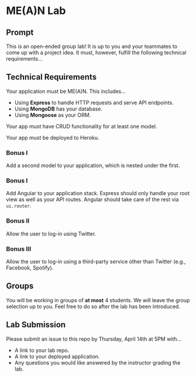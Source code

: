 # ME(A)N Lab

## Prompt

This is an open-ended group lab! It is up to you and your teammates to come up with a project idea. It must, however, fulfill the following technical requirements...

## Technical Requirements

Your application must be ME(A)N. This includes...
* Using **Express** to handle HTTP requests and serve API endpoints.
* Using **MongoDB** has your database.
* Using **Mongoose** as your ORM.

Your app must have CRUD functionality for at least one model.

Your app must be deployed to Heroku.

### Bonus I

Add a second model to your application, which is nested under the first.

### Bonus I

Add Angular to your application stack. Express should only handle your root view as well as your API routes. Angular should take care of the rest via `ui.router`.

### Bonus II

Allow the user to log-in using Twitter.

### Bonus III

Allow the user to log-in using a third-party service other than Twitter (e.g., Facebook, Spotify).

## Groups

You will be working in groups of **at most** 4 students. We will leave the group selection up to you. Feel free to do so after the lab has been introduced.

## Lab Submission

Please submit an issue to this repo by Thursday, April 14th at 5PM with...
* A link to your lab repo.
* A link to your deployed application.
* Any questions you would like answered by the instructor grading the lab.
